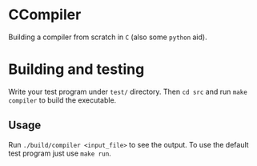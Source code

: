 # CCompiler

Building a compiler from scratch in `C` (also some `python` aid).

# Building and testing

Write your test program under `test/` directory. Then `cd src` and run `make compiler`
to build the executable.

## Usage
Run `./build/compiler <input_file>` to see the output. To use the default
test program just use `make run`.
